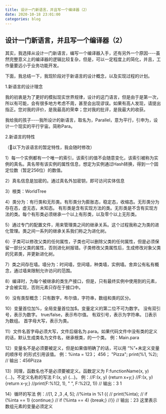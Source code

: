 ```yaml
---
title: 设计一门新语言，并且写一个编译器（2）
date: 2020-10-18 23:01:00
categories: blog
---
```


## 设计一门新语言，并且写一个编译器（2）

其实，我选择从设计一门新语言，编写一个编译器入手，还有另外一个原因----虽然完整意义上的编译器的逻辑比较复杂，但是，可以一定程度上的简化，并且，工作量要远小于业务功能开发。

下面，我总结一下，我现阶段对于新语言的设计概念，以及实现过程的计划。

1.新语言的设计理念

我的初衷是为了更好的模拟现实世界规律，设计的这门语言，但是由于是第一次，所以有可能，会有很多地方考虑不周，甚至会出现谬误。如果有高人发现，请提出指正。您对我的评价，是我最高的荣幸；您对我的批评，是我最大的收获。

我给我的孩子----我所设计的新语言，取名为，Parallel，意为平行，引申为，设计一个现实的平行宇宙。简称Para。

2.新语言的特性

（🌟以下为该语言的暂定特性，我会随时修改）

1）每一个实例都有一个唯一的索引，该索引的值不会随意变化，该索引被称为实例的真名。真名带有该实例的属性信息，想定为实例通过Hash转换，得到一个固定位数（暂定256位）的数值。

2）真名信息是加密的。通过真名外加密钥，即可访问实体信息

3）根类：WorldTree

4）类分为：有行类和无形类。有形类分为膨胀态，稳定态，收缩态。无形类分为存在态，虚无态，未知态。
有形类是含有实现方法的类。无形类是不含有实现方法的类。每个有形类必须继承一个以上有形类，以及零个以上无形类。

5）通过专门的配置文件，用来管理类之间的继承关系。这个过程我称之为类的进化管理。类之间一系列的继承关系我们称之为进化树。

6）子类可以修改父类的任何属性，子类也可以删除父类的任何属性，但是必须保留一部分父类的属性，否则进化树报错。子类修改父类属性后，生成修改对象父类的兄弟类，并更新进化树。

7）类之间存在墙。墙分为：时间墙，空间墙，种类墙，实例墙。舍弃公有私有概念，通过墙来限制允许访问的范围。

8）编译时，为每个被继承的类生产接口，但是，只有最终实例中使用到的元素，才会被实现，否则元素只存在于接口中。

9）没有类型概念：只有数字，布尔值，字符串，数组和类的区分。

10）变量首位加%，全局变量首位加$。变量定义的第二位不可为数字。
没有双引号，表示为数字。
true/false，表示布尔值。
有双引号，表示为字符串。
[]表示为数组。
首字母大写，表示为类。

11）文件名首字母必须大写，文件后缀名为.para。如果代码文件中没有类的定义的话，默认生成类名为文件名，继承根类，的一个类。
例：Main.para

12）变量名不是必须要被定义，但是如果值明确了的话，可以用 “%”+未定义变量的顺序号 的形式引用该值。
例：%inta = 123；
   456；
   "Pizza";
   print(%1, %2); // 输出：456Pizza
   
13）同理，函数名也不是必须要被定义。函数定义为 F:functionName(x, y) {...}。不定义名称的写法 F:(x, y) {...}。
例：//F:(x, y) {return x+y;}
   //F:(x, y) {return x-y;}
   //print(F:%1(2, 1), " ", F:%2(2, 1)) // 输出：3 1
   
14）循环的写法
例：//[1, 2 ,3 ,4, 5];
    //%inta in %1 {{
    //  print(%inta);
    //  if (%inta == 1) {continue;}
    //  if (%inta == 4) {break;}
    //}} // 输出：23 这里表示数组元素的变量必须定义
